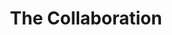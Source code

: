 ---
title: The Collaboration
poster: the-collaboration.jpg
header: the-collaboration-header.jpg
description: Paul Bettany and Jeremy Pope star in Anthony McCarten's tour-de-force.
theater: Samuel J Friedman Theatre
original_preview: '2022-11-30'
original_opening: '2022-12-20'
preview: '2022-11-30'
opening: '2022-12-20'
closing: '2023-01-29'
tonyaward: false
criticspick: false
tags: 
  - Play
  - Broadway
trailer: 'https://www.youtube.com/watch?v=yVufUn2oUZE'
website: 'https://www.manhattantheatreclub.com/shows/2022-23-season/the-collaboration'
tickets:
  - highlight: true
    info: https://www.todaytix.com/nyc/shows/26019-the-collaboration
    title: $35 Rush
    type: digitalRush
  - highlight: false
    info: http://www.manhattantheatreclub.com/season-tickets/30-under-35/
    title: $30 Rush
    type: thirtyUnder35
  - highlight: false
    info: https://www.telecharge.com/Broadway/The-Collaboration/Overview
    title: $59+ Tickets
    type: regular
---